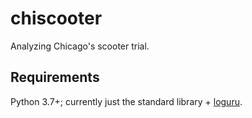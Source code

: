 # chiscooter
Analyzing Chicago's scooter trial.

## Requirements
Python 3.7+; currently just the standard library + [loguru](https://github.com/Delgan/loguru).
